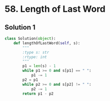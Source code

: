 # 58. Length of Last Word

## Solution 1

```python
class Solution(object):
    def lengthOfLastWord(self, s):
        """
        :type s: str
        :rtype: int
        """
        p1 = len(s) - 1
        while p1 >= 0 and s[p1] == " ":
            p1 -= 1
        p2 = p1
        while p2 >= 0 and s[p2] != " ":
            p2 -= 1
        return p1 - p2
```
